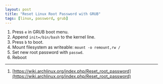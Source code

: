 ```yaml
---
layout: post
title: "Reset Linux Root Password with GRUB"
tags: [linux, password, grub]
---
```


1. Press `e` in GRUB boot menu.
2. Append `init=/bin/bash` to the kernel line.
3. Press `b` to boot.
4. Mount filesystem as writeable: `mount -o remount,rw /`
5. Set new root password with `passwd`.
6. Reboot

---
1. [https://wiki.archlinux.org/index.php/Reset_root_password](https://wiki.archlinux.org/index.php/Reset_root_password)

